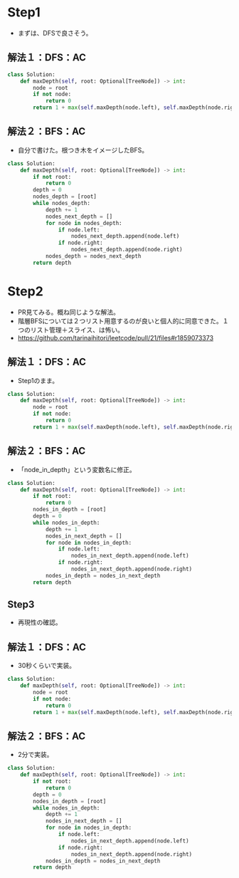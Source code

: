 # Step1
- まずは、DFSで良さそう。
## 解法１：DFS：AC
```python
class Solution:
    def maxDepth(self, root: Optional[TreeNode]) -> int:
        node = root
        if not node:
            return 0
        return 1 + max(self.maxDepth(node.left), self.maxDepth(node.right))
```

## 解法２：BFS：AC
- 自分で書けた。根つき木をイメージしたBFS。
```python
class Solution:
    def maxDepth(self, root: Optional[TreeNode]) -> int:
        if not root:
            return 0
        depth = 0
        nodes_depth = [root]
        while nodes_depth:
            depth += 1
            nodes_next_depth = []
            for node in nodes_depth:
                if node.left:
                    nodes_next_depth.append(node.left)
                if node.right:
                    nodes_next_depth.append(node.right)
            nodes_depth = nodes_next_depth
        return depth 
```

# Step2
- PR見てみる。概ね同じような解法。
- 階層BFSについては２つリスト用意するのが良いと個人的に同意できた。１つのリスト管理＋スライス、は怖い。
- https://github.com/tarinaihitori/leetcode/pull/21/files#r1859073373

## 解法１：DFS：AC
- Step1のまま。
```python
class Solution:
    def maxDepth(self, root: Optional[TreeNode]) -> int:
        node = root
        if not node:
            return 0
        return 1 + max(self.maxDepth(node.left), self.maxDepth(node.right))
```

## 解法２：BFS：AC
- 「node_in_depth」という変数名に修正。
```python
class Solution:
    def maxDepth(self, root: Optional[TreeNode]) -> int:
        if not root:
            return 0
        nodes_in_depth = [root]
        depth = 0
        while nodes_in_depth:
            depth += 1
            nodes_in_next_depth = []
            for node in nodes_in_depth:
                if node.left:
                    nodes_in_next_depth.append(node.left)
                if node.right:
                    nodes_in_next_depth.append(node.right)
            nodes_in_depth = nodes_in_next_depth
        return depth
```

## Step3
- 再現性の確認。
## 解法１：DFS：AC
- 30秒くらいで実装。
```python
class Solution:
    def maxDepth(self, root: Optional[TreeNode]) -> int:
        node = root
        if not node:
            return 0
        return 1 + max(self.maxDepth(node.left), self.maxDepth(node.right))
```
## 解法２：BFS：AC
- 2分で実装。
```python
class Solution:
    def maxDepth(self, root: Optional[TreeNode]) -> int:
        if not root:
            return 0
        depth = 0
        nodes_in_depth = [root]
        while nodes_in_depth:
            depth += 1
            nodes_in_next_depth = []
            for node in nodes_in_depth:
                if node.left:
                    nodes_in_next_depth.append(node.left)
                if node.right:
                    nodes_in_next_depth.append(node.right)
            nodes_in_depth = nodes_in_next_depth
        return depth
```
